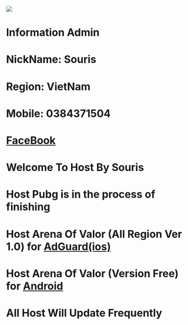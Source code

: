![](https://steamuserimages-a.akamaihd.net/ugc/764896681220221946/0E2FB56D8F2D417575951567CE9A8B3BE92F0F22/)
# Information Admin
# NickName: Souris
# Region: VietNam
# Mobile: 0384371504
# [FaceBook](https://facebook.com/souris0112)




# Welcome To Host By Souris
# Host Pubg is in the process of finishing
# Host Arena Of Valor (All Region Ver 1.0) for [AdGuard(ios)](https://github.com/SourisTTN/Souris/blob/master/HostAOV(1.0))
# Host Arena Of Valor (Version Free) for [Android](https://github.com/nghiapro12361/Souris/blob/master/HostAOV(android))
# All Host Will Update Frequently
